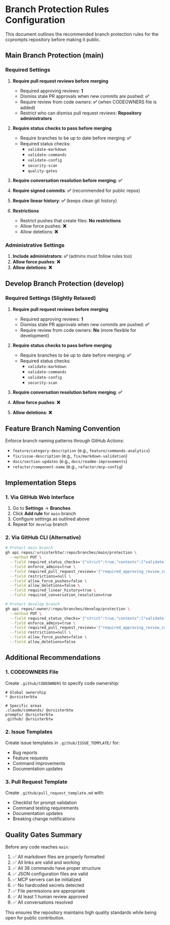 # Branch Protection Rules Configuration

This document outlines the recommended branch protection rules for the ccprompts repository before making it public.

## Main Branch Protection (main)

### Required Settings

1. **Require pull request reviews before merging**
   - Required approving reviews: **1**
   - Dismiss stale PR approvals when new commits are pushed: **✅**
   - Require review from code owners: **✅** (when CODEOWNERS file is added)
   - Restrict who can dismiss pull request reviews: **Repository administrators**

2. **Require status checks to pass before merging**
   - Require branches to be up to date before merging: **✅**
   - Required status checks:
     - `validate-markdown`
     - `validate-commands`
     - `validate-config`
     - `security-scan`
     - `quality-gates`

3. **Require conversation resolution before merging**: **✅**

4. **Require signed commits**: **✅** (recommended for public repos)

5. **Require linear history**: **✅** (keeps clean git history)

6. **Restrictions**
   - Restrict pushes that create files: **No restrictions**
   - Allow force pushes: **❌**
   - Allow deletions: **❌**

### Administrative Settings

1. **Include administrators**: **✅** (admins must follow rules too)
2. **Allow force pushes**: **❌**
3. **Allow deletions**: **❌**

## Develop Branch Protection (develop)

### Required Settings (Slightly Relaxed)

1. **Require pull request reviews before merging**
   - Required approving reviews: **1**
   - Dismiss stale PR approvals when new commits are pushed: **✅**
   - Require review from code owners: **No** (more flexible for development)

2. **Require status checks to pass before merging**
   - Require branches to be up to date before merging: **✅**
   - Required status checks:
     - `validate-markdown`
     - `validate-commands`
     - `validate-config`
     - `security-scan`

3. **Require conversation resolution before merging**: **✅**

4. **Allow force pushes**: **❌**
5. **Allow deletions**: **❌**

## Feature Branch Naming Convention

Enforce branch naming patterns through GitHub Actions:

- `feature/category-description` (e.g., `feature/commands-analytics`)
- `fix/issue-description` (e.g., `fix/markdown-validation`)
- `docs/section-updates` (e.g., `docs/readme-improvements`)
- `refactor/component-name` (e.g., `refactor/mcp-config`)

## Implementation Steps

### 1. Via GitHub Web Interface

1. Go to **Settings** → **Branches**
2. Click **Add rule** for `main` branch
3. Configure settings as outlined above
4. Repeat for `develop` branch

### 2. Via GitHub CLI (Alternative)

```bash
# Protect main branch
gh api repos/:ursisterbtw/:repo/branches/main/protection \
  --method PUT \
  --field required_status_checks='{"strict":true,"contexts":["validate-markdown","validate-commands","validate-config","security-scan","quality-gates"]}' \
  --field enforce_admins=true \
  --field required_pull_request_reviews='{"required_approving_review_count":1,"dismiss_stale_reviews":true}' \
  --field restrictions=null \
  --field allow_force_pushes=false \
  --field allow_deletions=false \
  --field required_linear_history=true \
  --field required_conversation_resolution=true

# Protect develop branch
gh api repos/:owner/:repo/branches/develop/protection \
  --method PUT \
  --field required_status_checks='{"strict":true,"contexts":["validate-markdown","validate-commands","validate-config","security-scan"]}' \
  --field enforce_admins=true \
  --field required_pull_request_reviews='{"required_approving_review_count":1,"dismiss_stale_reviews":true}' \
  --field restrictions=null \
  --field allow_force_pushes=false \
  --field allow_deletions=false
```

## Additional Recommendations

### 1. CODEOWNERS File

Create `.github/CODEOWNERS` to specify code ownership:

```
# Global ownership
* @ursisterbtw

# Specific areas
.claude/commands/ @ursisterbtw
prompts/ @ursisterbtw
.github/ @ursisterbtw
```

### 2. Issue Templates

Create issue templates in `.github/ISSUE_TEMPLATE/` for:

- Bug reports
- Feature requests
- Command improvements
- Documentation updates

### 3. Pull Request Template

Create `.github/pull_request_template.md` with:

- Checklist for prompt validation
- Command testing requirements
- Documentation updates
- Breaking change notifications

## Quality Gates Summary

Before any code reaches `main`:

1. ✅ All markdown files are properly formatted
2. ✅ All links are valid and working
3. ✅ All 38 commands have proper structure
4. ✅ JSON configuration files are valid
5. ✅ MCP servers can be initialized
6. ✅ No hardcoded secrets detected
7. ✅ File permissions are appropriate
8. ✅ At least 1 human review approved
9. ✅ All conversations resolved

This ensures the repository maintains high quality standards while being open for public contribution.
